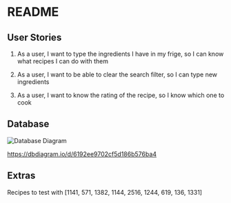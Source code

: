 # README

 ## User Stories

1. As a user, I want to type the ingredients I have in my frige, so I can know what recipes I can do with them

2. As a user, I want to be able to clear the search filter, so I can type new ingredients

3. As a user, I want to know the rating of the recipe, so I know which one to cook

## Database

![Database Diagram](https://i.imgur.com/Ftb2UA0.png)

https://dbdiagram.io/d/6192ee9702cf5d186b576ba4

## Extras

Recipes to test with [1141, 571, 1382, 1144, 2516, 1244, 619, 136, 1331]